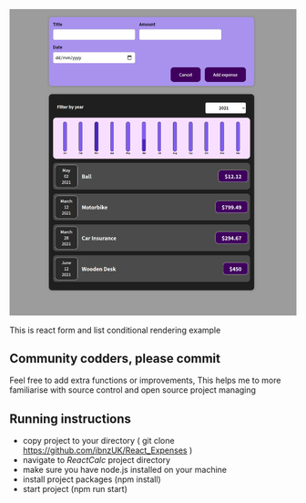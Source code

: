 ![Screenshot](https://github.com/ibnzUK/React_Expenses/blob/master/screenshot.png)

This is react form and list conditional rendering example

## Community codders, please commit 

Feel free to add extra functions or improvements, This helps me to more familiarise with source control and open source project managing




## Running instructions

* copy project to your directory ( git clone https://github.com/ibnzUK/React_Expenses )
* navigate to _ReactCalc_ project directory
* make sure you have node.js installed on your machine
* install project packages (npm install)
* start project (npm run start)